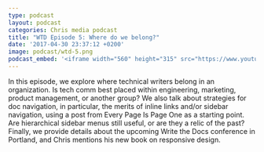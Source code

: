 ```yaml
---
type: podcast
layout: podcast
categories: Chris media podcast
title: "WTD Episode 5: Where do we belong?"
date: '2017-04-30 23:37:12 +0200'
image: podcast/wtd-5.png
podcast_embed: '<iframe width="560" height="315" src="https://www.youtube.com/embed/EpRkt7zDRC4" frameborder="0" allowfullscreen></iframe>'
---
```


In this episode, we explore where technical writers belong in an organization. Is tech comm best placed within engineering, marketing, product management, or another group? We also talk about strategies for doc navigation, in particular, the merits of inline links and/or sidebar navigation, using a post from Every Page Is Page One as a starting point. Are hierarchical sidebar menus still useful, or are they a relic of the past? Finally, we provide details about the upcoming Write the Docs conference in Portland, and Chris mentions his new book on responsive design. 
